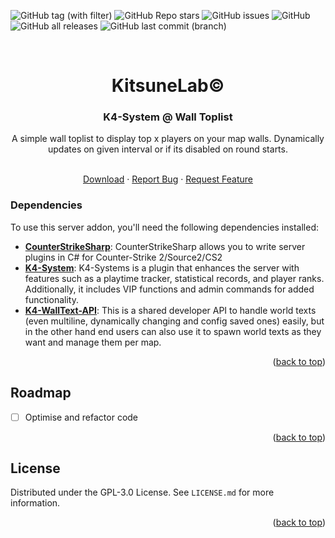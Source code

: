 <a name="readme-top"></a>

![GitHub tag (with filter)](https://img.shields.io/github/v/tag/K4ryuu/K4-System-WallToplist?style=for-the-badge&label=Version)
![GitHub Repo stars](https://img.shields.io/github/stars/K4ryuu/K4-System-WallToplist?style=for-the-badge)
![GitHub issues](https://img.shields.io/github/issues/K4ryuu/K4-System-WallToplist?style=for-the-badge)
![GitHub](https://img.shields.io/github/license/K4ryuu/K4-System-WallToplist?style=for-the-badge)
![GitHub all releases](https://img.shields.io/github/downloads/K4ryuu/K4-System-WallToplist/total?style=for-the-badge)
![GitHub last commit (branch)](https://img.shields.io/github/last-commit/K4ryuu/K4-System-WallToplist/dev?style=for-the-badge)

<!-- PROJECT LOGO -->
<br />
<div align="center">
  <h1 align="center">KitsuneLab©</h1>
  <h3 align="center">K4-System @ Wall Toplist</h3>
  <a align="center">A simple wall toplist to display top x players on your map walls. Dynamically updates on given interval or if its disabled on round starts.</a>

  <p align="center">
    <br />
    <a href="https://github.com/K4ryuu/K4-System-WallToplist/releases">Download</a>
    ·
    <a href="https://github.com/K4ryuu/K4-System-WallToplist/issues/new?assignees=KitsuneLab-Development&labels=bug&projects=&template=bug_report.md&title=%5BBUG%5D">Report Bug</a>
    ·
    <a href="https://github.com/K4ryuu/K4-System-WallToplist/issues/new?assignees=KitsuneLab-Development&labels=enhancement&projects=&template=feature_request.md&title=%5BREQ%5D">Request Feature</a>
  </p>
</div>

<!-- ABOUT THE PROJECT -->

### Dependencies

To use this server addon, you'll need the following dependencies installed:

- [**CounterStrikeSharp**](https://github.com/roflmuffin/CounterStrikeSharp/releases): CounterStrikeSharp allows you to write server plugins in C# for Counter-Strike 2/Source2/CS2
- [**K4-System**](https://github.com/K4ryuu/K4-System): K4-Systems is a plugin that enhances the server with features such as a playtime tracker, statistical records, and player ranks. Additionally, it includes VIP functions and admin commands for added functionality.
- [**K4-WallText-API**](https://github.com/K4ryuu/K4-WorldText-API): This is a shared developer API to handle world texts (even multiline, dynamically changing and config saved ones) easily, but in the other hand end users can also use it to spawn world texts as they want and manage them per map.

<p align="right">(<a href="#readme-top">back to top</a>)</p>

<!-- ROADMAP -->

## Roadmap

- [ ] Optimise and refactor code

<p align="right">(<a href="#readme-top">back to top</a>)</p>

<!-- LICENSE -->

## License

Distributed under the GPL-3.0 License. See `LICENSE.md` for more information.

<p align="right">(<a href="#readme-top">back to top</a>)</p>
